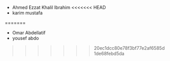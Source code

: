 - Ahmed Ezzat Khalil Ibrahim
<<<<<<< HEAD
- karim mustafa


=======
- Omar Abdellatif
- yousef abdo
>>>>>>> 20ec1dcc80e78f3bf77e2af6585d1de68febd5da
